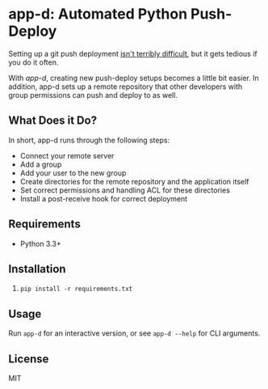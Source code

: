 app-d: Automated Python Push-Deploy
===================================

Setting up a git push deployment [isn't terribly difficult](http://krisjordan.com/essays/setting-up-push-to-deploy-with-git), but it gets tedious if you do it often.

With *app-d*, creating new push-deploy setups becomes a little bit easier. In addition, app-d sets up a remote repository that other developers with group permissions can push and deploy to as well.

What Does it Do?
----------------

In short, app-d runs through the following steps:

 * Connect your remote server
 * Add a group
 * Add your user to the new group
 * Create directories for the remote repository and the application itself
 * Set correct permissions and handling ACL for these directories
 * Install a post-receive hook for correct deployment

Requirements
------------

 * Python 3.3+

Installation
------------

1. `pip install -r requirements.txt`

Usage
-----

Run `app-d` for an interactive version, or see `app-d --help` for CLI arguments.

License
-------

MIT